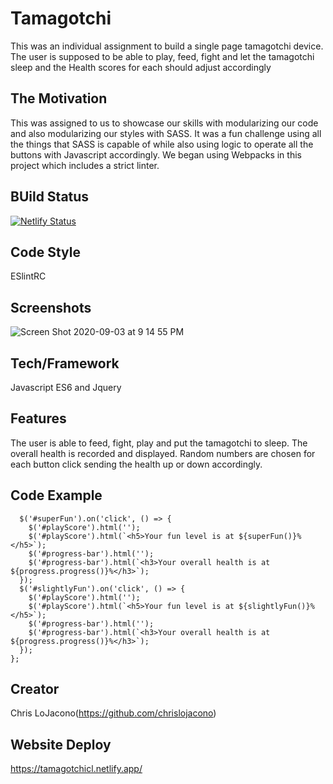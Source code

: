 # Tamagotchi

This was an individual assignment to build a single page tamagotchi device. The user is supposed to be able to play, feed, fight and let the tamagotchi sleep and the Health scores for each should adjust accordingly

## The Motivation
This was assigned to us to showcase our skills with modularizing our code and also modularizing our styles with SASS. It was a fun challenge using all the things that SASS is capable of while also using logic to operate all the buttons with Javascript accordingly. We began using Webpacks in this project which includes a strict linter.

## BUild Status
[![Netlify Status](https://api.netlify.com/api/v1/badges/1b78317d-1ab5-4a85-ab38-c77863e86f68/deploy-status)](https://app.netlify.com/sites/tamagotchicl/deploys)

## Code Style
ESlintRC

## Screenshots
![Screen Shot 2020-09-03 at 9 14 55 PM](https://user-images.githubusercontent.com/66916708/92310180-70246e00-ef71-11ea-8c4c-f925f0588529.png)
## Tech/Framework
Javascript ES6 and Jquery

## Features
The user is able to feed, fight, play and put the tamagotchi to sleep. The overall health is recorded and displayed. Random numbers are chosen for each button click sending the health up or down accordingly.

## Code Example
``` const playButtons = () => {
  $('#superFun').on('click', () => {
    $('#playScore').html('');
    $('#playScore').html(`<h5>Your fun level is at ${superFun()}%</h5>`);
    $('#progress-bar').html('');
    $('#progress-bar').html(`<h3>Your overall health is at ${progress.progress()}%</h3>`);
  });
  $('#slightlyFun').on('click', () => {
    $('#playScore').html('');
    $('#playScore').html(`<h5>Your fun level is at ${slightlyFun()}%</h5>`);
    $('#progress-bar').html('');
    $('#progress-bar').html(`<h3>Your overall health is at ${progress.progress()}%</h3>`);
  });
};
```

## Creator 
Chris LoJacono(https://github.com/chrislojacono)

## Website Deploy
https://tamagotchicl.netlify.app/
